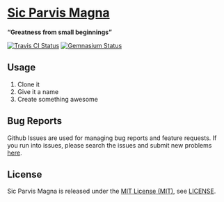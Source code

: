 [Sic Parvis Magna]
==================

**“Greatness from small beginnings”**

[![Travis CI Status][Travis CI Status]][Travis CI]
[![Gemnasium Status][Gemnasium Status]][Gemnasium]

Usage
-----

1. Clone it
2. Give it a name
3. Create something awesome

Bug Reports
-----------

Github Issues are used for managing bug reports and feature requests. If you run into issues, please search the issues
and submit new problems [here].

License
-------

Sic Parvis Magna is released under the [MIT License (MIT)], see [LICENSE].

[Gemnasium]: https://gemnasium.com/bitaculous/sic_parvis_magna "Sic Parvis Magna at Gemnasium"
[Gemnasium Status]: https://img.shields.io/gemnasium/bitaculous/sic_parvis_magna.svg?style=flat "Gemnasium Status"
[here]: https://github.com/bitaculous/sic_parvis_magna/issues "Github Issues"
[LICENSE]: https://raw.githubusercontent.com/bitaculous/sic_parvis_magna/master/LICENSE "License"
[MIT License (MIT)]: http://opensource.org/licenses/MIT "The MIT License (MIT)"
[Sic Parvis Magna]: https://bitaculous.github.io/sic_parvis_magna/ "“Greatness from small beginnings”"
[Travis CI]: https://travis-ci.org/bitaculous/sic_parvis_magna "Sic Parvis Magna at Travis CI"
[Travis CI Status]: https://img.shields.io/travis/bitaculous/sic_parvis_magna.svg?style=flat "Travis CI Status"